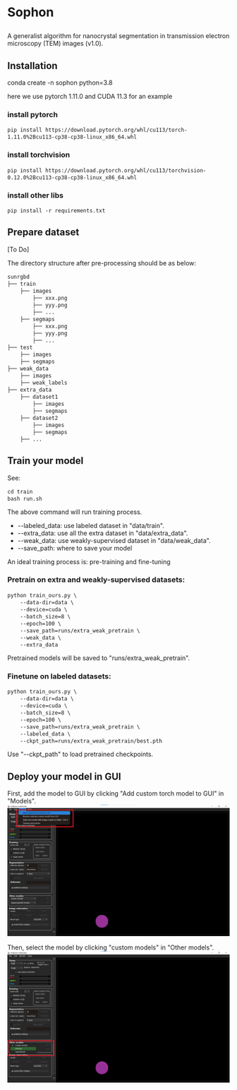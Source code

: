 # <p>  <b>Sophon </b> </p>

A generalist algorithm for nanocrystal segmentation in transmission electron microscopy (TEM) images (v1.0).

## Installation

conda create -n sophon python=3.8

here we use pytorch 1.11.0 and CUDA 11.3 for an example 

### install pytorch
```
pip install https://download.pytorch.org/whl/cu113/torch-1.11.0%2Bcu113-cp38-cp38-linux_x86_64.whl
```

### install torchvision
```
pip install https://download.pytorch.org/whl/cu113/torchvision-0.12.0%2Bcu113-cp38-cp38-linux_x86_64.whl
```

### install other libs
```
pip install -r requirements.txt
```

## Prepare dataset

[To Do]

The directory structure after pre-processing should be as below:
```
sunrgbd
├── train
    ├── images
        ├── xxx.png
        ├── yyy.png
        ├── ...
    ├── segmaps
        ├── xxx.png
        ├── yyy.png
        ├── ...
├── test
    ├── images
    ├── segmaps
├── weak_data
    ├── images
    ├── weak_labels
├── extra_data
    ├── dataset1
        ├── images
        ├── segmaps
    ├── dataset2
        ├── images
        ├── segmaps
    ├── ...
```

## Train your model

See:
```
cd train
bash run.sh
```

The above command will run training process.

- --labeled_data: use labeled dataset in "data/train".
- --extra_data: use all the extra dataset in "data/extra_data".
- --weak_data: use weakly-supervised dataset in "data/weak_data".
- --save_path: where to save your model

An ideal training process is: pre-training and fine-tuning

### Pretrain on extra and weakly-supervised datasets:

```
python train_ours.py \
    --data-dir=data \
    --device=cuda \
    --batch_size=8 \
    --epoch=100 \
    --save_path=runs/extra_weak_pretrain \
    --weak_data \
    --extra_data
```

Pretrained models will be saved to "runs/extra_weak_pretrain".

### Finetune on labeled datasets:

```
python train_ours.py \
    --data-dir=data \
    --device=cuda \
    --batch_size=8 \
    --epoch=100 \
    --save_path=runs/extra_weak_pretrain \
    --labeled_data \
    --ckpt_path=runs/extra_weak_pretrain/best.pth
```

Use "--ckpt_path" to load pretrained checkpoints.

## Deploy your model in GUI

First, add the model to GUI by clicking "Add custom torch model to GUI" in "Models".
![load custom model to GUI](../assets/load_model.png)

Then, select the model by clicking "custom models" in "Other models".
![load custom model to GUI](../assets/load_model2.png)